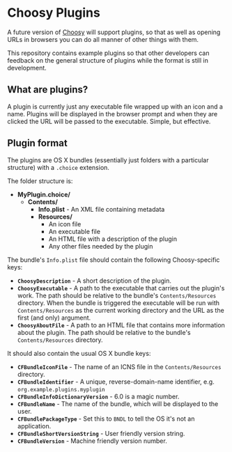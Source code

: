 # Choosy Plugins #

A future version of [Choosy](http://www.choosyosx.com) will support plugins, so that as well as opening URLs in browsers you can do all manner of other things with them.

This repository contains example plugins so that other developers can feedback on the general structure of plugins while the format is still in development.

## What are plugins? ##

A plugin is currently just any executable file wrapped up with an icon and a name.  Plugins will be displayed in the browser prompt and when they are clicked the URL will be passed to the executable.  Simple, but effective.

## Plugin format ##

The plugins are OS X bundles (essentially just folders with a particular structure) with a `.choice` extension.

The folder structure is:

*  **MyPlugin.choice/**
   *  **Contents/**
      *  **Info.plist** - An XML file containing metadata
      *  **Resources/**
         *  An icon file
         *  An executable file
         *  An HTML file with a description of the plugin
         *  Any other files needed by the plugin

The bundle's `Info.plist` file should contain the following Choosy-specific keys:

*  **`ChoosyDescription`** - A short description of the plugin.
*  **`ChoosyExecutable`** - A path to the executable that carries out the plugin's work. The path should be relative to the bundle's `Contents/Resources` directory. When the bundle is triggered the executable will be run with `Contents/Resources` as the current working directory and the URL as the first (and only) argument.
*  **`ChoosyAboutFile`** - A path to an HTML file that contains more information about the plugin. The path should be relative to the bundle's `Contents/Resources` directory.

It should also contain the usual OS X bundle keys:

*  **`CFBundleIconFile`** - The name of an ICNS file in the `Contents/Resources` directory.
*  **`CFBundleIdentifier`** - A unique, reverse-domain-name identifier, e.g. `org.example.plugins.myplugin`
*  **`CFBundleInfoDictionaryVersion`** - 6.0 is a magic number.
*  **`CFBundleName`** - The name of the bundle, which will be displayed to the user.
*  **`CFBundlePackageType`** - Set this to `BNDL` to tell the OS it's not an application.
*  **`CFBundleShortVersionString`** - User friendly version string.
*  **`CFBundleVersion`** - Machine friendly version number.
